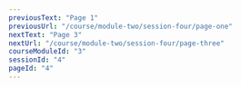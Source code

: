```yaml
---
previousText: "Page 1"
previousUrl: "/course/module-two/session-four/page-one"
nextText: "Page 3"
nextUrl: "/course/module-two/session-four/page-three"
courseModuleId: "3"
sessionId: "4"
pageId: "4"
---
```



